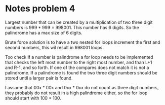 # Notes problem 4

Largest number that can be created by a multiplication of two three digit numbers is 999 * 999 = 998001.
This number has 6 digits. So the palindrome has a max size of 6 digits.

Brute force solution is to have a two nested for loops increment the first and second numbers, this wil result in 998001 loops.

Too check if a number is palindrome a for loop needs to be implemented that checks the left most number to the right most number, and than L+1 and R-1, and so forth.
If one of the compares does not match it is not a palindrome. If a palindrome is found the two three digit numbers should be stored until a larger pair is found.

I assume that 00x * 00x and 0xx * 0xx do not count as three digit numbers, they probably do not result in a high palindrome either,  so the for loop should start with 100 * 100. 
